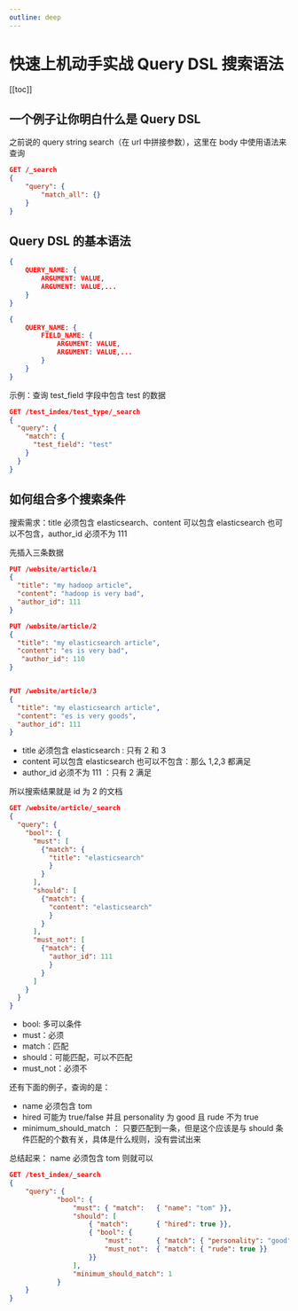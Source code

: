 ```yaml
---
outline: deep
---
```

# 快速上机动手实战 Query DSL 搜索语法

[[toc]]

## 一个例子让你明白什么是 Query DSL

之前说的 query string search（在 url 中拼接参数），这里在 body 中使用语法来查询

```json
GET /_search
{
    "query": {
        "match_all": {}
    }
}
```

## Query DSL 的基本语法

``` json
{
    QUERY_NAME: {
        ARGUMENT: VALUE,
        ARGUMENT: VALUE,...
    }
}

{
    QUERY_NAME: {
        FIELD_NAME: {
            ARGUMENT: VALUE,
            ARGUMENT: VALUE,...
        }
    }
}

```

示例：查询 test_field 字段中包含 test 的数据

```json
GET /test_index/test_type/_search
{
  "query": {
    "match": {
      "test_field": "test"
    }
  }
}
```

## 如何组合多个搜索条件

搜索需求：title 必须包含 elasticsearch、content 可以包含 elasticsearch 也可以不包含，author_id 必须不为 111

先插入三条数据

```json
PUT /website/article/1
{
  "title": "my hadoop article",
  "content": "hadoop is very bad",
  "author_id": 111
}

PUT /website/article/2
{
  "title": "my elasticsearch article",
  "content": "es is very bad",
   "author_id": 110
}


PUT /website/article/3
{
  "title": "my elasticsearch article",
  "content": "es is very goods",
  "author_id": 111
}
```

- title 必须包含 elasticsearch : 只有 2 和 3
- content 可以包含 elasticsearch 也可以不包含：那么 1,2,3 都满足
- author_id 必须不为 111 ：只有 2 满足

所以搜索结果就是 id 为 2 的文档

```json
GET /website/article/_search
{
  "query": {
    "bool": {
      "must": [
        {"match": {
          "title": "elasticsearch"
          }
        }
      ],
      "should": [
        {"match": {
          "content": "elasticsearch"
          }
        }
      ],
      "must_not": [
        {"match": {
          "author_id": 111
          }
        }
      ]
    }
  }
}
```

- bool: 多可以条件
- must：必须
- match：匹配
- should：可能匹配，可以不匹配
- must_not：必须不

还有下面的例子，查询的是：

- name 必须包含 tom
- hired 可能为 true/false 并且 personality 为 good 且 rude 不为 true
- minimum_should_match ： 只要匹配到一条，但是这个应该是与 should 条件匹配的个数有关，具体是什么规则，没有尝试出来

总结起来： name 必须包含 tom 则就可以

```json
GET /test_index/_search
{
    "query": {
            "bool": {
                "must": { "match":   { "name": "tom" }},
                "should": [
                    { "match":       { "hired": true }},
                    { "bool": {
                        "must":      { "match": { "personality": "good" }},
                        "must_not":  { "match": { "rude": true }}
                    }}
                ],
                "minimum_should_match": 1
            }
    }
}
```
